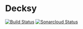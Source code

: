 # Decksy

[![Build Status](https://travis-ci.com/mavarazo/com.decksy.svg?branch=master)](https://travis-ci.com/mavarazo/com.decksy)
[![Sonarcloud Status](https://sonarcloud.io/api/project_badges/measure?project=mavarazo_decksy&metric=alert_status)](https://sonarcloud.io/dashboard?id=mavarazo_decksy)
